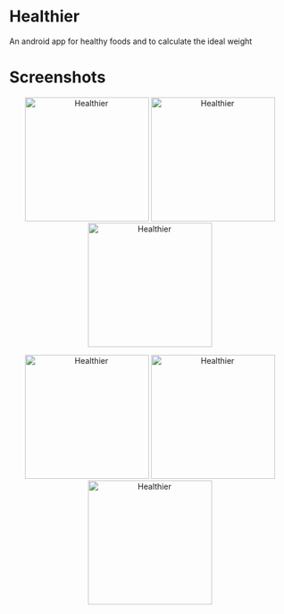 # Healthier
An android app for healthy foods and to calculate the ideal weight

# Screenshots
<p align= "center">
<img src="https://i.imgur.com/O2FtAYv.png" title= "Healthier" width= "222"/>
<img src="https://i.imgur.com/THCMtLp.png" title= "Healthier" width= "222"/>
<img src="https://i.imgur.com/L206mzZ.png" title= "Healthier" width= "222"/>
</p>

<p align= "center">
<img src="https://i.imgur.com/JOEmvlE.png" title= "Healthier" width= "222"/>
<img src="https://i.imgur.com/zq9iFf5.png" title= "Healthier" width= "222"/>
<img src="https://i.imgur.com/XwXrUG9.png" title= "Healthier" width= "222"/>
</p>
